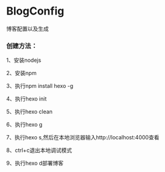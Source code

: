 
# BlogConfig
博客配置以及生成

### 创建方法：

1、安装nodejs

2、安装npm 

3、执行npm install hexo -g

4、执行hexo init

5、执行hexo clean

6、执行hexo g

7、执行hexo s,然后在本地浏览器输入http://localhost:4000查看

8、ctrl+c退出本地调试模式

9、执行hexo d部署博客

